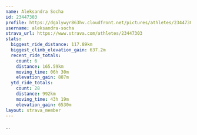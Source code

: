 ```yaml
---
name: Aleksandra Socha
id: 23447303
profile: https://dgalywyr863hv.cloudfront.net/pictures/athletes/23447303/14745546/4/large.jpg
username: aleksandra-socha
strava_url: https://www.strava.com/athletes/23447303
stats:
  biggest_ride_distance: 117.89km
  biggest_climb_elevation_gain: 637.2m
  recent_ride_totals:
    count: 6
    distance: 165.59km
    moving_time: 06h 30m
    elevation_gain: 887m
  ytd_ride_totals:
    count: 28
    distance: 992km
    moving_time: 43h 19m
    elevation_gain: 6530m
layout: strava_member
--- 
```

...
